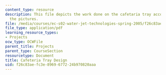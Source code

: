 ```yaml
---
content_type: resource
description: This file depicts the work done on the cafetaria tray accompanied with
  the pictures.
file: /media/courses/ec-s02-water-jet-technologies-spring-2005/f26c83aefc3e8969677224b970820aaa_MITEC_S02S05_cafe_tray.pdf
file_type: application/pdf
learning_resource_types:
- Projects
ocw_type: OCWFile
parent_title: Projects
parent_type: CourseSection
resourcetype: Document
title: Cafeteria Tray Design
uid: f26c83ae-fc3e-8969-6772-24b970820aaa
---
```

